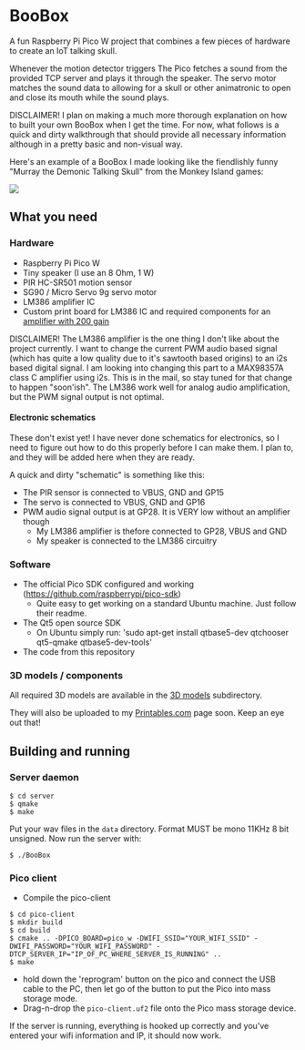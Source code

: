 # BooBox
A fun Raspberry Pi Pico W project that combines a few pieces of hardware to create an IoT talking skull.

Whenever the motion detector triggers The Pico fetches a sound from the provided TCP server and plays it through the speaker. The servo motor matches the sound data to allowing for a skull or other animatronic to open and close its mouth while the sound plays.

DISCLAIMER! I plan on making a much more thorough explanation on how to built your own BooBox when I get the time. For now, what follows is a quick and dirty walkthrough that should provide all necessary information although in a pretty basic and non-visual way.

Here's an example of a BooBox I made looking like the fiendlishly funny "Murray the Demonic Talking Skull" from the Monkey Island games:

[![](https://img.youtube.com/vi/7ivf-3M5PTc/0.jpg)](https://www.youtube.com/watch?v=7ivf-3M5PTc)

## What you need

### Hardware
* Raspberry Pi Pico W
* Tiny speaker (I use an 8 Ohm, 1 W)
* PIR HC-SR501 motion sensor
* SG90 / Micro Servo 9g servo motor
* LM386 amplifier IC
* Custom print board for LM386 IC and required components for an [amplifier with 200 gain](https://www.ti.com/lit/ds/symlink/lm386.pdf)

DISCLAIMER! The LM386 amplifier is the one thing I don't like about the project currently. I want to change the current PWM audio based signal (which has quite a low quality due to it's sawtooth based origins) to an i2s based digital signal. I am looking into changing this part to a MAX98357A class C amplifier using i2s. This is in the mail, so stay tuned for that change to happen "soon'ish". The LM386 work well for analog audio amplification, but the PWM signal output is not optimal.

#### Electronic schematics
These don't exist yet! I have never done schematics for electronics, so I need to figure out how to do this properly before I can make them. I plan to, and they will be added here when they are ready.

A quick and dirty "schematic" is something like this:
* The PIR sensor is connected to VBUS, GND and GP15
* The servo is connected to VBUS, GND and GP16
* PWM audio signal output is at GP28. It is VERY low without an amplifier though
  * My LM386 amplifier is thefore connected to GP28, VBUS and GND
  * My speaker is connected to the LM386 circuitry

### Software
* The official Pico SDK configured and working (https://github.com/raspberrypi/pico-sdk)
  * Quite easy to get working on a standard Ubuntu machine. Just follow their readme.
* The Qt5 open source SDK
  * On Ubuntu simply run: 'sudo apt-get install qtbase5-dev qtchooser qt5-qmake qtbase5-dev-tools'
* The code from this repository

### 3D models / components
All required 3D models are available in the [3D models](3d_models) subdirectory.

They will also be uploaded to my [Printables.com](https://www.printables.com/social/170442-muldjord/models) page soon. Keep an eye out that!

## Building and running
### Server daemon
```
$ cd server
$ qmake
$ make
```
Put your wav files in the `data` directory. Format MUST be mono 11KHz 8 bit unsigned. Now run the server with:
```
$ ./BooBox
```
### Pico client
* Compile the pico-client
```
$ cd pico-client
$ mkdir build
$ cd build
$ cmake .. -DPICO_BOARD=pico_w -DWIFI_SSID="YOUR_WIFI_SSID" -DWIFI_PASSWORD="YOUR_WIFI_PASSWORD" -DTCP_SERVER_IP="IP_OF_PC_WHERE_SERVER_IS_RUNNING" ..
$ make
```
* hold down the 'reprogram' button on the pico and connect the USB cable to the PC, then let go of the button to put the Pico into mass storage mode.
* Drag-n-drop the `pico-client.uf2` file onto the Pico mass storage device.

If the server is running, everything is hooked up correctly and you've entered your wifi information and IP, it should now work.